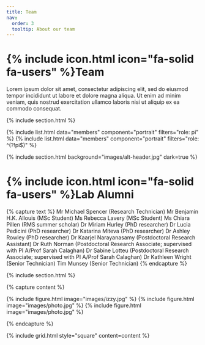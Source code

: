 ```yaml
---
title: Team
nav:
  order: 3
  tooltip: About our team
---
```


# {% include icon.html icon="fa-solid fa-users" %}Team

Lorem ipsum dolor sit amet, consectetur adipiscing elit, sed do eiusmod tempor
incididunt ut labore et dolore magna aliqua. Ut enim ad minim veniam, quis
nostrud exercitation ullamco laboris nisi ut aliquip ex ea commodo consequat.

{% include section.html %}

{% include list.html data="members" component="portrait" filters="role: pi" %}
{% include list.html data="members" component="portrait" filters="role: ^(?!pi$)" %}

{% include section.html background="images/alt-header.jpg" dark=true %}

# {% include icon.html icon="fa-solid fa-users" %}Lab Alumni

{% capture text %}
Mr Michael Spencer (Research Technician)
Mr Benjamin H.K. Allouis (MSc Student)
Ms Rebecca Lavery (MSc Student)
Ms Chiara Pillen (RMS summer scholar)
Dr Miriam Hurley (PhD researcher)
Dr Lucia Pedicini (PhD researcher)
Dr Katarina Miteva (PhD researcher)
Dr Ashley Rowley (PhD researcher)
Dr Kaarjel Narayanasamy (Postdoctoral Research Assistant)
Dr Ruth Norman (Postdoctoral Research Associate; supervised with PI A/Prof Sarah Calaghan)
Dr Sabine Lotteu (Postdoctoral Research Associate; supervised with PI A/Prof Sarah Calaghan)
Dr Kathleen Wright (Senior Technician)
Tim Munsey (Senior Technician)
{% endcapture %}


{% include section.html %}

{% capture content %}

{% include figure.html image="images/izzy.jpg" %}
{% include figure.html image="images/photo.jpg" %}
{% include figure.html image="images/photo.jpg" %}

{% endcapture %}

{% include grid.html style="square" content=content %}
